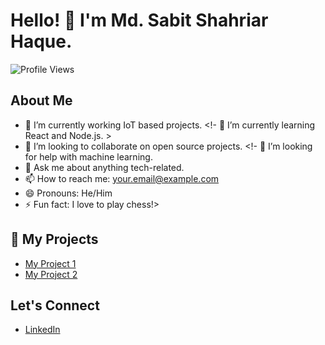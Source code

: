 # Hello! 👋 I'm Md. Sabit Shahriar Haque.

![Profile Views](https://hits.seeyoufarm.com/api/count/incr/badge.svg?url=https://github.com/sabyte&count_bg=%2379C83D&title_bg=%23555555&icon=&icon_color=%23E7E7E7&title=Profile+Views&edge_flat=false)

## About Me
- 🔭 I’m currently working IoT based projects.
<!- 🌱 I’m currently learning React and Node.js. >
- 👯 I’m looking to collaborate on open source projects.
<!- 🤔 I’m looking for help with machine learning.
- 💬 Ask me about anything tech-related.
- 📫 How to reach me: [your.email@example.com](mailto:your.email@example.com)
- 😄 Pronouns: He/Him
- ⚡ Fun fact: I love to play chess!>

## 🚀 My Projects
- [My Project 1](https://github.com/username/project1)
- [My Project 2](https://github.com/username/project2)

## Let's Connect
- [LinkedIn]([https://www.linkedin.com/in/sabitshahriarhaque/])
